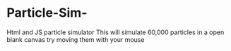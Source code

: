 # Particle-Sim-
Html and JS particle simulator
This will simulate 60,000 particles in a open blank canvas
try moving them with your mouse

